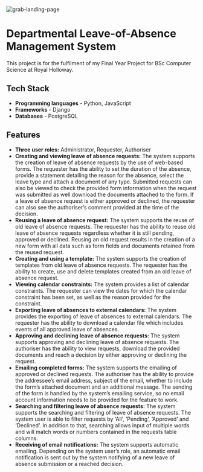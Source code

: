 ![grab-landing-page](/img/ams.gif)

# Departmental Leave-of-Absence Management System

This project is for the fulfilment of my Final Year Project for BSc Computer Science at Royal Holloway.

## Tech Stack

* **Programming languages** - Python, JavaScript
* **Frameworks** - Django
* **Databases** - PostgreSQL

## Features

* **Three user roles:** Administrator, Requester, Authoriser
* **Creating and viewing leave of absence requests:** The system supports the creation of leave of absence requests by the use of web-based forms. The requester has the ability to set the duration of the absence, provide a statement detailing the reason for the absence, select the leave type and attach a document of any type. Submitted requests can also be viewed to check the provided form information when the request was submitted as well download the documents attached to the form. If a leave of absence request is either approved or declined, the requester can also see the authoriser’s comment provided at the time of the decision.
* **Reusing a leave of absence request:** The system supports the reuse of old leave of absence requests. The requester has the ability to reuse old leave of absence requests regardless whether it is still pending, approved or declined. Reusing an old request results in the creation of a new form with all data such as form fields and documents retained from the reused request.
* **Creating and using a template:** The system supports the creation of templates from old leave of absence requests. The requester has the ability to create, use and delete templates created from an old leave of absence request. 
* **Viewing calendar constraints:** The system provides a list of calendar constraints. The requester can view the dates for which the calendar constraint has been set, as well as the reason provided for the constraint.
* **Exporting leave of absences to external calendars:** The system provides the exporting of leave of absences to external calendars. The requester has the ability to download a calendar file which includes events of all approved leave of absences.
* **Approving and declining leave of absence requests:** The system supports approving and declining leave of absence requests. The authoriser has the ability to view requests, download the provided documents and reach a decision by either approving or declining the request.
* **Emailing completed forms:** The system supports the emailing of approved or declined requests. The authoriser has the ability to provide the addressee’s email address, subject of the email, whether to include the form’s attached document and an additional message. The sending of the form is handled by the system’s emailing service, so no email account information needs to be provided for the feature to work.
* **Searching and filtering leave of absence requests:** The system supports the searching and filtering of leave of absence requests. The system user is able to filter requests by ‘All’, ‘Pending’, ‘Approved’ and ‘Declined’. In addition to that, searching allows input of multiple words and will match words or numbers contained in the requests table columns.
* **Receiving of email notifications:** The system supports automatic emailing. Depending on the system user’s role, an automatic email notification is sent out by the system notifying of a new leave of absence submission or a reached decision. 
